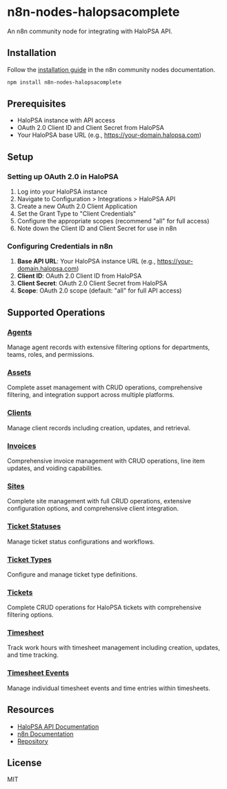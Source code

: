 # n8n-nodes-halopsacomplete

An n8n community node for integrating with HaloPSA API.

## Installation

Follow the [installation guide](https://docs.n8n.io/integrations/community-nodes/installation/) in the n8n community nodes documentation.

```bash
npm install n8n-nodes-halopsacomplete
```

## Prerequisites

- HaloPSA instance with API access
- OAuth 2.0 Client ID and Client Secret from HaloPSA
- Your HaloPSA base URL (e.g., https://your-domain.halopsa.com)

## Setup

### Setting up OAuth 2.0 in HaloPSA

1. Log into your HaloPSA instance
2. Navigate to Configuration > Integrations > HaloPSA API
3. Create a new OAuth 2.0 Client Application
4. Set the Grant Type to "Client Credentials"
5. Configure the appropriate scopes (recommend "all" for full access)
6. Note down the Client ID and Client Secret for use in n8n

### Configuring Credentials in n8n

1. **Base API URL**: Your HaloPSA instance URL (e.g., https://your-domain.halopsa.com)
2. **Client ID**: OAuth 2.0 Client ID from HaloPSA
3. **Client Secret**: OAuth 2.0 Client Secret from HaloPSA
4. **Scope**: OAuth 2.0 scope (default: "all" for full API access)

## Supported Operations

### [Agents](./docs/agents.md)
Manage agent records with extensive filtering options for departments, teams, roles, and permissions.

### [Assets](./docs/assets.md)
Complete asset management with CRUD operations, comprehensive filtering, and integration support across multiple platforms.

### [Clients](./docs/clients.md) 
Manage client records including creation, updates, and retrieval.

### [Invoices](./docs/invoices.md)
Comprehensive invoice management with CRUD operations, line item updates, and voiding capabilities.

### [Sites](./docs/sites.md)
Complete site management with full CRUD operations, extensive configuration options, and comprehensive client integration.

### [Ticket Statuses](./docs/ticket-statuses.md)
Manage ticket status configurations and workflows.

### [Ticket Types](./docs/ticket-types.md)
Configure and manage ticket type definitions.

### [Tickets](./docs/tickets.md)
Complete CRUD operations for HaloPSA tickets with comprehensive filtering options.

### [Timesheet](./docs/timesheet.md)
Track work hours with timesheet management including creation, updates, and time tracking.

### [Timesheet Events](./docs/timesheet-event.md)
Manage individual timesheet events and time entries within timesheets.

## Resources

- [HaloPSA API Documentation](https://haloitsm.com/api)
- [n8n Documentation](https://docs.n8n.io)
- [Repository](https://github.com/redanthrax/halopsa-node)

## License

MIT

